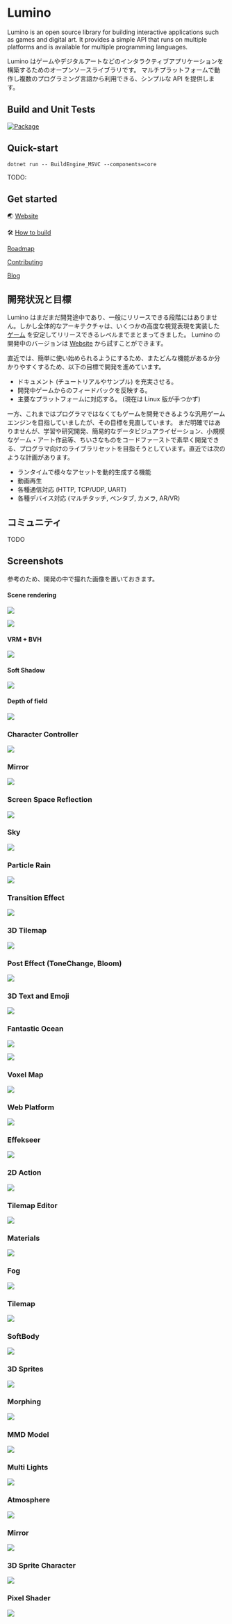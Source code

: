 ﻿Lumino
==========

Lumino is an open source library for building interactive applications such as games and digital art.
It provides a simple API that runs on multiple platforms and is available for multiple programming languages.

Lumino はゲームやデジタルアートなどのインタラクティブアプリケーションを構築するためのオープンソースライブラリです。
マルチプラットフォームで動作し複数のプログラミング言語から利用できる、シンプルな API を提供します。

Build and Unit Tests
----------

[![Package](https://github.com/LuminoEngine/Lumino/workflows/Package/badge.svg)](https://github.com/LuminoEngine/Lumino/actions)

Quick-start
----------

```
dotnet run -- BuildEngine_MSVC --components=core
```

TODO:

Get started
----------

🌏 [Website](https://luminoengine.github.io/)

🛠 [How to build](docs/HowToBuild.md)

[Roadmap](docs/Roadmap.md)

[Contributing](.github/CONTRIBUTING.md)

[Blog](http://luminolog.hatenablog.com/)


開発状況と目標
----------

Lumino はまだまだ開発途中であり、一般にリリースできる段階にはありません。しかし全体的なアーキテクチャは、いくつかの高度な視覚表現を実装した [ゲーム](https://www.youtube.com/watch?v=S1c5A8C3OGM&feature=youtu.be) を安定してリリースできるレベルまでまとまってきました。 Lumino の開発中のバージョンは [Website](https://luminoengine.github.io/) から試すことができます。

直近では、簡単に使い始められるようにするため、またどんな機能があるか分かりやすくするため、以下の目標で開発を進めています。

- ドキュメント (チュートリアルやサンプル) を充実させる。
- 開発中ゲームからのフィードバックを反映する。
- 主要なプラットフォームに対応する。 (現在は Linux 版が手つかず)

一方、これまではプログラマではなくてもゲームを開発できるような汎用ゲームエンジンを目指していましたが、その目標を見直しています。
まだ明確ではありませんが、学習や研究開発、簡易的なデータビジュアライゼーション、小規模なゲーム・アート作品等、ちいさなものをコードファーストで素早く開発できる、プログラマ向けのライブラリセットを目指そうとしています。直近では次のような計画があります。

- ランタイムで様々なアセットを動的生成する機能
- 動画再生
- 各種通信対応 (HTTP, TCP/UDP, UART)
- 各種デバイス対応 (マルチタッチ, ペンタブ, カメラ, AR/VR)

コミュニティ
----------

TODO

Screenshots
--------
参考のため、開発の中で撮れた画像を置いておきます。

#### Scene rendering

![](docs/Gallery/33-scene.jfif)

![](docs/Gallery/32-scene.png)

#### VRM + BVH

![](docs/Gallery/31-vmr.gif)

#### Soft Shadow

![](docs/Gallery/30-softshadow.gif)

#### Depth of field

![](docs/Gallery/29-posteffect.gif)

### Character Controller

![](docs/Gallery/28-moving.gif)

### Mirror

![](docs/Gallery/27-mirror.gif)

### Screen Space Reflection

![](docs/Gallery/26-ssr.gif)

### Sky

![](docs/Gallery/25-sky.gif)

### Particle Rain

![](docs/Gallery/24-patricle.gif)

### Transition Effect

![](docs/Gallery/23-transition.gif)

### 3D Tilemap

![](docs/Gallery/22-3d-tilemap.gif)

### Post Effect (ToneChange, Bloom)

![](docs/Gallery/21-posteffect.png)

### 3D Text and Emoji

![](docs/Gallery/20-3d-text-and-emoji.png)

### Fantastic Ocean

![](docs/Gallery/18-ocean.gif)

![](docs/Gallery/19-ocean.gif)

### Voxel Map

![](docs/Gallery/17-3d-voxelmap.gif)

### Web Platform

![](docs/Gallery/16-web.gif)

### Effekseer

![](docs/Gallery/15-effekseer.png)

### 2D Action
![](docs/Gallery/14-2d-action.png)

### Tilemap Editor

![](docs/Gallery/13-tilemap-editor.png)

### Materials

![](docs/Gallery/12-materials.png)

### Fog

![](docs/Gallery/11-fog.jpg)

### Tilemap

![](docs/Gallery/10-tilemap.png)

### SoftBody

![](docs/Gallery/9-softbody.png)

### 3D Sprites

![](docs/Gallery/8-3d-sprites.png)

### Morphing

![](docs/Gallery/7-morphing.png)

### MMD Model

![](docs/Gallery/6-mmd.png)

### Multi Lights

![](docs/Gallery/5-multi-light.png)

### Atmosphere

![](docs/Gallery/4-atmosphere.jpg)

### Mirror

![](docs/Gallery/3-mirror.jpg)

### 3D Sprite Character

![](docs/Gallery/2-sprite-character.png)

### Pixel Shader

![](docs/Gallery/1-pixel-shader.png)


